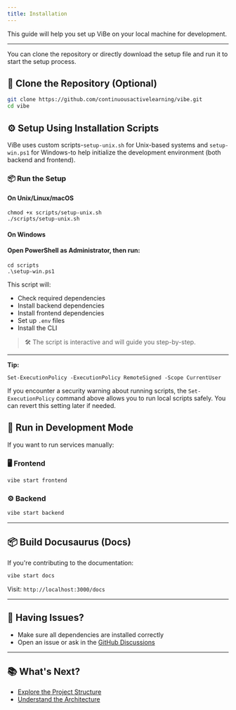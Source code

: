 ```yaml
---
title: Installation
---
```


This guide will help you set up ViBe on your local machine for development.

---
You can clone the repository or directly download the setup file and run it to start the setup process.
## 🚀 Clone the Repository (Optional)

```bash
git clone https://github.com/continuousactivelearning/vibe.git
cd vibe
```


## ⚙️ Setup Using Installation Scripts

ViBe uses custom scripts-`setup-unix.sh` for Unix-based systems and `setup-win.ps1` for Windows-to help initialize the development environment (both backend and frontend).

### 📦 Run the Setup

#### On Unix/Linux/macOS

```
chmod +x scripts/setup-unix.sh
./scripts/setup-unix.sh
```

#### On Windows

#### Open PowerShell as Administrator, then run:
```
cd scripts
.\setup-win.ps1
```

This script will:
- Check required dependencies
- Install backend dependencies
- Install frontend dependencies
- Set up `.env` files
- Install the CLI

> 🛠️ The script is interactive and will guide you step-by-step.

---

**Tip:**
```
Set-ExecutionPolicy -ExecutionPolicy RemoteSigned -Scope CurrentUser
```  
If you encounter a security warning about running scripts, the `Set-ExecutionPolicy` command above allows you to run local scripts safely. You can revert this setting later if needed.
## 🧪 Run in Development Mode
If you want to run services manually:

### 🖥 Frontend

```bash
vibe start frontend
```

### ⚙️ Backend

```bash
vibe start backend
```

---

## 📦 Build Docusaurus (Docs)

If you're contributing to the documentation:

```bash
vibe start docs
```

Visit: `http://localhost:3000/docs`

---

## 🐛 Having Issues?

- Make sure all dependencies are installed correctly
- Open an issue or ask in the [GitHub Discussions](https://github.com/continuousactivelearning/vibe/discussions)

---

## 📚 What's Next?

- [Explore the Project Structure](./project-structure.md)
- [Understand the Architecture](../development/architecture.md)
